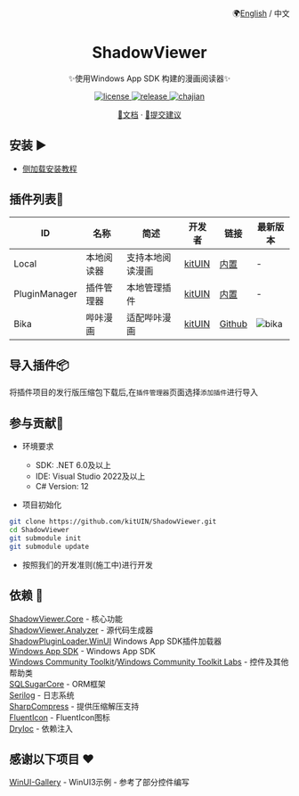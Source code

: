 <div align="right">
🌍<a href="https://github.com/kitUIN/ShadowViewer/blob/master/README_EN.md">English</a> / 中文
</div>
<div align="center">

# ShadowViewer

✨使用Windows App SDK 构建的漫画阅读器✨

</div>

<p align="center">
  <a href="https://github.com/kitUIN/ShadowViewer/blob/master/LICENSE">
    <img src="https://img.shields.io/badge/license-MIT-green" alt="license">
  </a>
  <a href="https://github.com/kitUIN/ShadowViewer/releases">
    <img src="https://img.shields.io/github/v/release/kitUIN/ShadowViewer" alt="release">
  </a>
    <a href="https://github.com/kitUIN/ShadowViewer.Core/releases">
    <img src="https://img.shields.io/badge/Core-2024.12.31.6-8A2BE2" alt="chajian">
  </a>
</p> 
<p align="center">
  <a href="https://shadowviewer.kituin.fun/">📖文档</a>
  ·
  <a href="https://github.com/kitUIN/ShadowViewer/issues/new/choose">🐛提交建议</a>
</p>

## 安装 ▶️

- [侧加载安装教程](https://shadowviewer.kituin.fun/wiki/shadowviewer/use/install/#%E5%BE%AE%E8%BD%AF%E5%95%86%E5%BA%97-%E6%9C%AA%E6%94%AF%E6%8C%81)

## 插件列表🔩
| ID | 名称                                    |       简述           | 开发者  | 链接                    |最新版本 |
|--------------------------------|--------------------------------|---------|-----------------------|-----------------------|----|
| Local | 本地阅读器 | 支持本地阅读漫画             | [kitUIN](https://github.com/kitUIN) | [内置](https://github.com/kitUIN/ShadowViewer.Plugin.Local) | - |
| PluginManager | 插件管理器 | 本地管理插件             | [kitUIN](https://github.com/kitUIN) | [内置](https://github.com/kitUIN/ShadowViewer.Plugin.PluginManager) | - |
| Bika | 哔咔漫画 | 适配哔咔漫画             | [kitUIN](https://github.com/kitUIN) | [Github](https://github.com/kitUIN/ShadowViewer.Plugin.Bika) |![bika](https://img.shields.io/github/v/release/kitUIN/ShadowViewer.Plugin.Bika?color=blue&include_prereleases)|

## 导入插件📦
将插件项目的发行版压缩包下载后,在`插件管理器`页面选择`添加插件`进行导入

## 参与贡献🥰

- 环境要求
  - SDK: .NET 6.0及以上
  - IDE: Visual Studio 2022及以上
  - C# Version: 12

- 项目初始化
```bash
git clone https://github.com/kitUIN/ShadowViewer.git
cd ShadowViewer
git submodule init
git submodule update
```

- 按照我们的开发准则(施工中)进行开发

## 依赖 📂
[ShadowViewer.Core](https://github.com/kitUIN/ShadowViewer.Core) - 核心功能  
[ShadowViewer.Analyzer](https://github.com/kitUIN/ShadowViewer.Analyzer) - 源代码生成器  
[ShadowPluginLoader.WinUI](https://github.com/kitUIN/ShadowPluginLoader.WinUI) Windows App SDK插件加载器  
[Windows App SDK](https://github.com/microsoft/WindowsAppSDK) - Windows App SDK  
[Windows Community Toolkit](https://github.com/CommunityToolkit/dotnet)/[Windows Community Toolkit Labs](https://github.com/CommunityToolkit/Labs-Windows) - 控件及其他帮助类  
[SQLSugarCore](https://github.com/DotNetNext/SqlSugar) - ORM框架  
[Serilog](https://serilog.net) - 日志系统  
[SharpCompress](https://github.com/adamhathcock/sharpcompress) - 提供压缩解压支持  
[FluentIcon](https://github.com/KitUIN/FluentIcon) - FluentIcon图标  
[DryIoc](https://github.com/dadhi/DryIoc) - 依赖注入

## 感谢以下项目 ❤️
[WinUI-Gallery](https://github.com/microsoft/WinUI-Gallery) - WinUI3示例 - 参考了部分控件编写  
